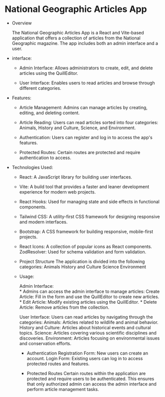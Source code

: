 # National Geographic Articles App

* Overview

  The National Geographic Articles App is a React and Vite-based application that
  offers a collection of articles from the National Geographic magazine.
  The app includes both an admin interface and a user. 

* interface:
  
    * Admin Interface: Allows administrators to create, edit, and delete articles using the QuillEditor.
      
    * User Interface: Enables users to read articles and browse through different categories.

* Features:
  
    * Article Management: Admins can manage articles by creating, editing, and deleting content.

    * Article Reading: Users can read articles sorted into four categories:
      Animals, History and Culture, Science, and Environment.

    * Authentication: Users can register and log in to access the app's features.

    * Protected Routes: Certain routes are protected and require authentication to access.

* Technologies Used:
  
    * React: A JavaScript library for building user interfaces.

    * Vite: A build tool that provides a faster and leaner development experience for modern web projects.

    * React Hooks: Used for managing state and side effects in functional 
    components.

   * Tailwind CSS: A utility-first CSS framework for designing responsive and modern interfaces.

   * Bootstrap: A CSS framework for building responsive, mobile-first projects.
    
   * React Icons: A collection of popular icons as React components.
      ZodResolver: Used for schema validation and form validation.
    
   * Project Structure
      The application is divided into the following categories:
      Animals
      History and Culture
      Science
      Environment

  * Usage:
    
     Admin Interface:  
        * Admins can access the admin interface to manage articles:
          Create Article: Fill in the form and use the QuillEditor to create new articles.
        * Edit Article: Modify existing articles using the QuillEditor.
        * Delete Article: Remove articles from the collection.
    
    User Interface:
      Users can read articles by navigating through the categories:
      Animals: Articles related to wildlife and animal behavior.
      History and Culture: Articles about historical events and cultural topics.
      Science: Articles covering various scientific disciplines and discoveries.
      Environment: Articles focusing on environmental issues and conservation efforts.
    
    * Authentication
      Registration Form: New users can create an account.
      Login Form: Existing users can log in to access protected routes and features.
    
    * Protected Routes
      Certain routes within the application are protected and require users to be authenticated.
      This ensures that only authorized admin can access the admin interface and perform article management tasks.


